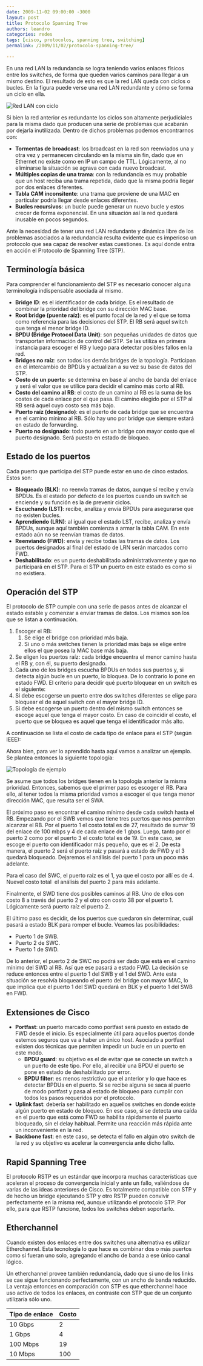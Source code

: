 ```yaml
---
date: 2009-11-02 09:00:00 -3000
layout: post
title: Protocolo Spanning Tree
authors: leandro
categories: redes
tags: [cisco, protocolos, spanning tree, switching]
permalink: /2009/11/02/protocolo-spanning-tree/

---
```


En una red LAN la redundancia se logra teniendo varios enlaces físicos entre los
switches, de forma que queden varios caminos para llegar a un mismo destino. El
resultado de esto es que la red LAN queda con ciclos o bucles. En la figura
puede verse una red LAN redundante y cómo se forma un ciclo en ella.

<!-- more -->

![Red LAN con ciclo](/images/blog/red-lan-redundante.png)


Si bien la red anterior es redundante los ciclos son altamente perjudiciales
para la misma dado que producen una serie de problemas que acabarán por dejarla
inutilizada. Dentro de dichos problemas podemos encontrarnos con:

* **Tormentas de broadcast**: los broadcast en la red son reenviados una y otra
vez y permanecen circulando en la misma sin fin, dado que en Ethernet no existe
como en IP un campo de TTL. Lógicamente, al no eliminarse la situación se agrava
con cada nuevo broadcast.
* **Múltiples copias de una trama**: con la redundancia es muy probable que un
host reciba una trama repetida, dado que la misma podría llegar por dos enlaces
diferentes.
* **Tabla CAM inconsitente**: una trama que proviene de una MAC en particular
podría llegar desde enlaces diferentes.
* **Bucles recursivos**: un bucle puede generar un nuevo bucle y estos crecer de
forma exponencial. En una situación así la red quedará inusable en pocos
segundos.

Ante la necesidad de tener una red LAN redundante y dinámica libre de los
problemas asociados a la redundancia resulta evidente que es imperioso un
protocolo que sea capaz de resolver estas cuestiones. Es aquí donde entra en
acción el Protocolo de Spanning Tree (STP).

## Terminología básica

Para comprender el funcionamiento del STP es necesario conocer alguna
terminología indispensable asociada al mismo.

* **Bridge ID**: es el identificador de cada bridge. Es el resultado de combinar
la prioridad del bridge con su dirección MAC base.
* **Root bridge (puente raíz)**: es el punto focal de la red y el que se toma
como referencia para las decisiones del STP. El RB será aquel switch que tenga
el menor bridge ID.
* **BPDU (Bridge Protocol Data Unit)**: son pequeñas unidades de datos que
transportan información de control del STP. Se las utiliza en primera instancia
para escoger el RB y luego para detectar posibles fallos en la red.
* **Bridges no raíz**: son todos los demás bridges de la topología. Participan
en el intercambio de BPDUs y actualizan a su vez su base de datos del STP.
* **Costo de un puerto**: se determina en base al ancho de banda del enlace y
será el valor que se utilice para decidir el camino más corto al RB.
* **Costo del camino al RB**: el costo de un camino al RB es la suma de los
costos de cada enlace por el que pasa. El camino elegido por el STP al RB será
aquel cuyo costo sea más bajo.
* **Puerto raíz (designado)**: es el puerto de cada bridge que se encuentra en
el camino mínimo al RB. Sólo hay uno por bridge que siempre estará en estado de
forwarding.
* **Puerto no designado**: todo puerto en un bridge con mayor costo que el
puerto designado. Será puesto en estado de bloqueo.

## Estado de los puertos

Cada puerto que participa del STP puede estar en uno de cinco estados. Estos
son:

* **Bloqueado (BLK)**: no reenvía tramas de datos, aunque sí recibe y envía
BPDUs. Es el estado por defecto de los puertos cuando un switch se enciende y su
función es la de prevenir ciclos.
* **Escuchando (LST)**: recibe, analiza y envía BPDUs para asegurarse que no
existen bucles.
* **Aprendiendo (LRN)**: al igual que el estado LST, recibe, analiza y envía
BPDUs, aunque aquí también comienza a armar la tabla CAM. En este estado aún no
se reenvían tramas de datos.
* **Reenviando (FWD)**: envía y recibe todas las tramas de datos. Los puertos
designados al final del estado de LRN serán marcados como FWD.
* **Deshabilitado**: es un puerto deshabilitado administrativamente y que no
participará en el STP. Para el STP un puerto en este estado es como si no
existiera.

## Operación del STP

El protocolo de STP cumple con una serie de pasos antes de alcanzar el estado
estable y comenzar a enviar tramas de datos. Los mismos son los que se listan a
continuación.

1. Escoger el RB:
   1. Se elige el bridge con prioridad más baja.
   2. Si uno o más switches tienen la prioridad más baja se elige entre ellos el
que posea la MAC base más baja.
2. Se eligen los puertos raíz: cada bridge encuentra el menor camino hasta el
RB y, con él, su puerto designado.
3. Cada uno de los bridges escucha BPDUs en todos sus puertos y, si detecta
algún bucle en un puerto, lo bloquea. De lo contrario lo pone en estado FWD. El
criterio para decidir qué puerto bloquear en un switch es el siguiente:
  1. Si debe escogerse un puerto entre dos switches diferentes se elige para
bloquear el de aquel switch con el mayor bridge ID.
  2. Si debe escogerse un puerto dentro del mismo switch entonces se escoge
aquel que tenga el mayor costo. En caso de coincidir el costo, el puerto que se
bloquea es aquel que tenga el identificador más alto.

A continuación se lista el costo de cada tipo de enlace para el STP (según
IEEE):

Ahora bien, para ver lo aprendido hasta aquí vamos a analizar un ejemplo. Se
plantea entonces la siguiente topología:

![Topología de ejemplo](/images/blog/spanning-tree-topo-apunte.png)

Se asume que todos los bridges tienen en la topología anterior la misma
prioridad. Entonces, sabemos que el primer paso es escoger el RB. Para ello, al
tener todos la misma prioridad vamos a escoger el que tenga menor dirección MAC,
que resulta ser el SWA.

El próximo paso es encontrar el camino mínimo desde cada switch hasta el RB.
Empezando por el SWB vemos que tiene tres puertos que nos permiten alcanzar el
RB. Por el puerto 1 el costo total es de 27, resultado de sumar 19 del enlace de
100 mbps y 4 de cada enlace de 1 gbps. Luego, tanto por el puerto 2 como por el
puerto 3 el costo total es de 19. En este caso, se escoge el puerto con
identificador más pequeño, que es el 2. De esta manera, el puerto 2 será el
puerto raíz y pasará a estado de FWD y el 3 quedará bloqueado. Dejaremos el
análisis del puerto 1 para un poco más adelante.

Para el caso del SWC, el puerto raíz es el 1, ya que el costo por allí es de 4.
Nuevel costo total  el análisis del puerto 2 para más adelante.

Finalmente, el SWD tiene dos posibles caminos al RB. Uno de ellos con costo 8 a
través del puerto 2 y el otro con costo 38 por el puerto 1. Lógicamente será
puerto raíz el puerto 2.

El último paso es decidir, de los puertos que quedaron sin determinar, cuál
pasará a estado BLK para romper el bucle. Veamos las posibilidades:

* Puerto 1 de SWB.
* Puerto 2 de SWC.
* Puerto 1 de SWD.

De lo anterior, el puerto 2 de SWC no podrá ser dado que está en el camino
mínimo del SWD al RB. Así que ese pasará a estado FWD. La decisión se reduce
entonces entre el puerto 1 del SWB y el 1 del SWD. Ante esta situación se
resolvía bloqueando el puerto del bridge con mayor MAC, lo que implica que el
puerto 1 del SWD quedará en BLK y el puerto 1 del SWB en FWD.

## Extensiones de Cisco

* **Portfast**: un puerto marcado como portfast será puesto en estado de FWD
desde el inicio. Es especialmente útil para aquellos puertos donde estemos
seguros que va a haber un único host. Asociado a portfast existen dos técnicas
que permiten impedir un bucle en un puerto en este modo.
  * **BPDU guard**: su objetivo es el de evitar que se conecte un switch a un
puerto de este tipo. Por ello, al recibir una BPDU el puerto se pone en estado
de deshabilitado por error.
  * **BPDU filter**: es menos restrictivo que el anterior y lo que hace es
detectar BPDUs en el puerto. Si se recibe alguna se saca al puerto de modo
portfast y pasa al estado de bloqueo para cumplir con todos los pasos requeridos
por el protocolo.
* **Uplink fast**: debería ser habilitado en aquellos switches en donde existe
algún puerto en estado de bloqueo. En ese caso, si se detecta una caída en el
puerto que está como FWD se habilita rápidamente el puerto bloqueado, sin el
delay habitual. Permite una reacción más rápida ante un inconveniente en la red.
* **Backbone fast**: en este caso, se detecta el fallo en algún otro switch de
la red y su objetivo es acelerar la convergencia ante dicho fallo.

## Rapid Spanning Tree

El protocolo RSTP es un estándar que incorpora muchas características que
aceleran el proceso de convergencia inicial y ante un fallo, valiéndose de
varias de las ideas anteriores de Cisco. Es totalmente compatible con STP y de
hecho un bridge ejecutando STP y otro RSTP pueden convivir perfectamente en la
misma red, aunque utilizando el protocolo STP. Por ello, para que RSTP funcione,
todos los switches deben soportarlo.

## Etherchannel

Cuando existen dos enlaces entre dos switches una alternativa es utilizar
Etherchannel. Esta tecnología lo que hace es combinar dos o más puertos como si
fueran uno solo, agregando el ancho de banda a ese único canal lógico.

Un etherchannel provee también redundancia, dado que si uno de los links se cae
sigue funcionando perfectamente, con un ancho de banda reducido. La ventaja
entonces en comparación con STP es que etherchannel hace uso activo de todos los
enlaces, en contraste con STP que de un conjunto utilizaría sólo uno.

<table class="table table-striped table-bordered">
  <thead>
    <tr>
      <th>Tipo de enlace</th>
      <th>Costo</th>
    </tr>
  </thead>
  <tbody>
    <tr>
      <td>10 Gbps</td>
      <td>2</td>
    </tr>
    <tr>
      <td>1 Gbps</td>
      <td>4</td>
    </tr>
    <tr>
      <td>100 Mbps</td>
      <td>19</td>
    </tr>
    <tr>
      <td>10 Mbps</td>
      <td>100</td>
    </tr>
  </tbody>
</table>
